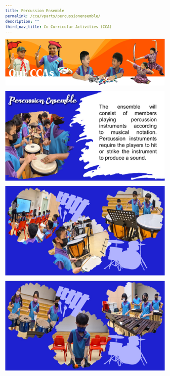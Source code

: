 ```yaml
---
title: Percussion Ensemble
permalink: /cca/vparts/percussionensemble/
description: ""
third_nav_title: Co Curricular Activities (CCA)
---
```

![](/images/CCAbanner.png)

![](/images/CCA2022/CCA-percussion1.jpg)

![](/images/CCA2022/CCA-percussion2.jpg)

![](/images/CCA2022/CCA-percussion3.jpg)